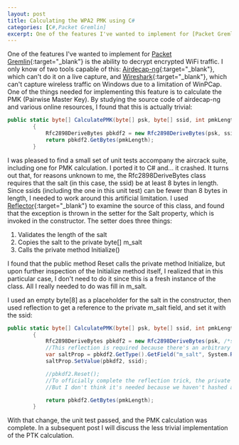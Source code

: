 ```yaml
---
layout: post
title: Calculating the WPA2 PMK using C#
categories: [C#,Packet Gremlin]
excerpt: One of the features I've wanted to implement for [Packet Gremlin](https://github.com/SapientGuardian/LibPacketGremlin){:target="_blank"} is the ability to decrypt encrypted WiFi traffic.
---
```


One of the features I've wanted to implement for [Packet Gremlin](https://github.com/SapientGuardian/LibPacketGremlin){:target="_blank"} is the ability to decrypt encrypted WiFi traffic. I only know of two tools capable of this: [Airdecap-ng](http://www.aircrack-ng.org/doku.php?id=airdecap-ng){:target="_blank"}, which can't do it on a live capture, and [Wireshark](http://www.wireshark.org){:target="_blank"}, which can't capture wireless traffic on Windows due to a limitation of WinPCap. One of the things needed for implementing this feature is to calculate the PMK (Pairwise Master Key). By studying the source code of airdecap-ng and various online resources, I found that this is actually trivial:

```cs
public static byte[] CalculatePMK(byte[] psk, byte[] ssid, int pmkLength = 32)
        {
            Rfc2898DeriveBytes pbkdf2 = new Rfc2898DeriveBytes(psk, ssid, 4096);
            return pbkdf2.GetBytes(pmkLength);
        }
```

I was pleased to find a small set of unit tests accompany the aircrack suite, including one for PMK calculation. I ported it to C# and... it crashed. It turns out that, for reasons unknown to me, the Rfc2898DeriveBytes class requires that the salt (in this case, the ssid) be at least 8 bytes in length. Since ssids (including the one in this unit test) can be fewer than 8 bytes in length, I needed to work around this artificial limitation. I used [Reflector](https://www.red-gate.com/products/dotnet-development/reflector/){:target="_blank"} to examine the source of this class, and found that the exception is thrown in the setter for the Salt property, which is invoked in the constructor. The setter does three things:

1. Validates the length of the salt
2. Copies the salt to the private byte[] m_salt
3. Calls the private method Initialize()

I found that the public method Reset calls the private method Initialize, but upon further inspection of the Initialize method itself, I realized that in this particular case, I don't need to do it since this is a fresh instance of the class. All I really needed to do was fill in m_salt.

I used an empty byte[8] as a placeholder for the salt in the constructor, then used reflection to get a reference to the private m_salt field, and set it with the ssid:

```cs
public static byte[] CalculatePMK(byte[] psk, byte[] ssid, int pmkLength = 32)
        {
            Rfc2898DeriveBytes pbkdf2 = new Rfc2898DeriveBytes(psk, /*ssid*/ new byte[8], 4096);
            //This reflection is required because there's an arbitrary restriction that the salt must be at least 8 bytes
            var saltProp = pbkdf2.GetType().GetField("m_salt", System.Reflection.BindingFlags.NonPublic | System.Reflection.BindingFlags.Instance);
            saltProp.SetValue(pbkdf2, ssid);

            //pbkdf2.Reset(); 
            //To officially complete the reflection trick, the private method Initialize() should be called. That's all Reset() does. 
            //But I don't think it's needed because we haven't hashed anything yet.

            return pbkdf2.GetBytes(pmkLength);
        }
```

With that change, the unit test passed, and the PMK calculation was complete. In a subsequent post I will discuss the less trivial implementation of the PTK calculation.